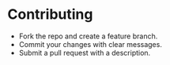 # Contributing
- Fork the repo and create a feature branch.
- Commit your changes with clear messages.
- Submit a pull request with a description.

